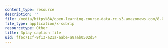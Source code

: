```yaml
---
content_type: resource
description: ''
file: /media/https%3A/open-learning-course-data-rc.s3.amazonaws.com/8-03sc-physics-iii-vibrations-and-waves-fall-2016/ff6c71cf9f13a21aaabea8aab0502d54_b1eKhyC9TTo.srt
file_type: application/x-subrip
resourcetype: Other
title: 3play caption file
uid: ff6c71cf-9f13-a21a-aabe-a8aab0502d54
---
```

